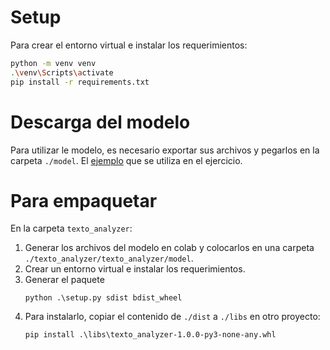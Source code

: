 # Setup

Para crear el entorno virtual e instalar los requerimientos:

```bash
python -m venv venv
.\venv\Scripts\activate
pip install -r requirements.txt
```

# Descarga del modelo

Para utilizar le modelo, es necesario exportar sus archivos y pegarlos en la carpeta `./model`.
El [ejemplo](https://colab.research.google.com/drive/1F2oKyA-Kx5qljHufP5aIiy93-uUQIETj) que se utiliza en el ejercicio.

# Para empaquetar

En la carpeta `texto_analyzer`:

1. Generar los archivos del modelo en colab y colocarlos en una carpeta `./texto_analyzer/texto_analyzer/model`.
2. Crear un entorno virtual e instalar los requerimientos.
3. Generar el paquete
   ```shell
   python .\setup.py sdist bdist_wheel
   ```
4. Para instalarlo, copiar el contenido de `./dist` a `./libs` en otro proyecto:
   ```shell
   pip install .\libs\texto_analyzer-1.0.0-py3-none-any.whl
   ```